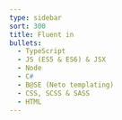 ```yaml
---
type: sidebar
sort: 300
title: Fluent in
bullets:
  - TypeScript
  - JS (ES5 & ES6) & JSX
  - Node
  - C#
  - B@SE (Neto templating)
  - CSS, SCSS & SASS
  - HTML
---
```

